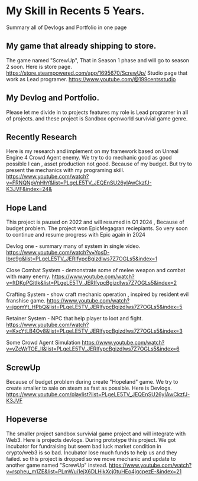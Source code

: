 # My Skill in Recents 5 Years.
Summary all of Devlogs and Portfolio in one page

## My game that already shipping to store.
The game named "ScrewUp", That in Season 1 phase and will go to season 2 soon.
Here is store page.
https://store.steampowered.com/app/1695670/ScrewUp/
Studio page that work as Lead programer.
https://www.youtube.com/@199centsstudio

## My Devlog and Portfolio. 
Please let me divide in to projects features my role is Lead programer in all of projects.
and these project is Sandbox openworld survivial game genre.

## Recently Research
Here is my research and implement on my framework based on Unreal Engine 4
Crowd Agent enemy. We try to do mechanic good as good possible I can , asset production not good.
Because of my budget. But try to present the mechanics with my programing skill.
https://www.youtube.com/watch?v=FRNQNpVnHhY&list=PLgeLE5TV_JEQEnSU26yIAwCkzfJ-K3JVF&index=24&

## Hope Land
This project is paused on 2022 and will resumed in Q1 2024 , Because of budget problem.
The project won EpicMegagran reciepiants. So very soon to continue and resume progress with Epic again in 2024

Devlog one - summary many of system in single video.
https://www.youtube.com/watch?v=YosD-lbrc9g&list=PLgeLE5TV_JERIfypcBgizdIws7Z7OGLs5&index=1

Close Combat System - demonstrate some of melee weapon and combat with many enemy.
https://www.youtube.com/watch?v=ftDKgPGitIk&list=PLgeLE5TV_JERIfypcBgizdIws7Z7OGLs5&index=2

Crafting System - show craft mechanic operation , inspired by resident evil franshise game.
https://www.youtube.com/watch?v=jgomYt_HPbQ&list=PLgeLE5TV_JERIfypcBgizdIws7Z7OGLs5&index=5

Retainer System - NPC that help player to loot and fight.
https://www.youtube.com/watch?v=KxcYtLB4Ov8&list=PLgeLE5TV_JERIfypcBgizdIws7Z7OGLs5&index=3

Some Crowd Agent Simulation
https://www.youtube.com/watch?v=vZcWrTOE_lI&list=PLgeLE5TV_JERIfypcBgizdIws7Z7OGLs5&index=6

## ScrewUp
Because of budget problem during create "Hopeland" game. We try to create smaller to sale on steam as fast as possible.
Here is Devlogs.
https://www.youtube.com/playlist?list=PLgeLE5TV_JEQEnSU26yIAwCkzfJ-K3JVF

## Hopeverse
The smaller project sandbox survivial game project and will integrate with Web3.
Here is projects devlogs. During prototype this project. We got incubator for fundraising
but seem bad luck market condition in crypto/web3 is so bad. Incubator lose much funds to help us and they failed.
so this project is dropped so we move mechanic and update to another game named "ScrewUp" instead.
https://www.youtube.com/watch?v=rspheu_m1ZE&list=PLmWui1ejX6DLHjkXcj0tuHEo4jgcpezE-&index=21
